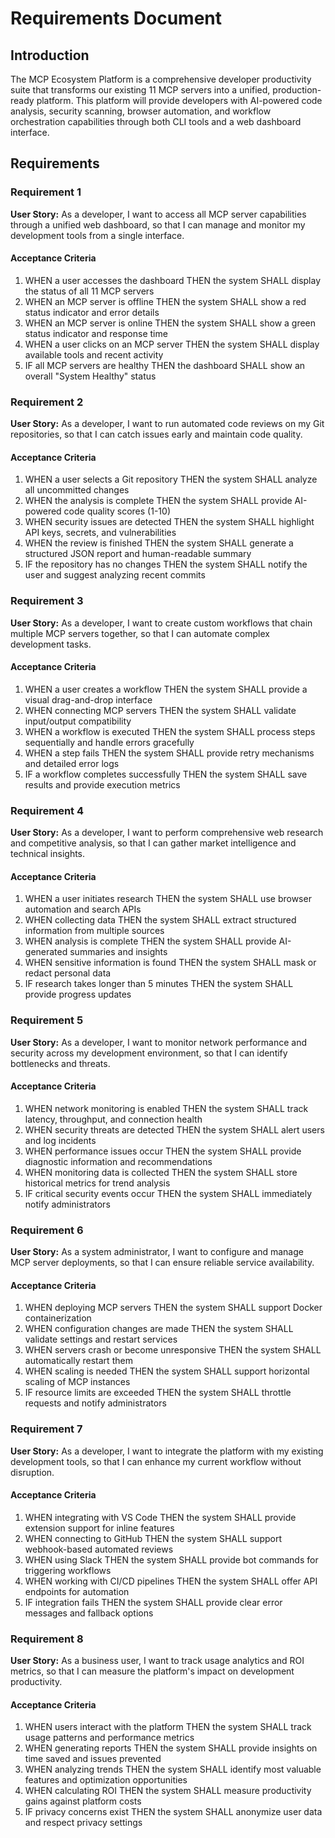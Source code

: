 # Requirements Document

## Introduction

The MCP Ecosystem Platform is a comprehensive developer productivity suite that transforms our existing 11 MCP servers into a unified, production-ready platform. This platform will provide developers with AI-powered code analysis, security scanning, browser automation, and workflow orchestration capabilities through both CLI tools and a web dashboard interface.

## Requirements

### Requirement 1

**User Story:** As a developer, I want to access all MCP server capabilities through a unified web dashboard, so that I can manage and monitor my development tools from a single interface.

#### Acceptance Criteria

1. WHEN a user accesses the dashboard THEN the system SHALL display the status of all 11 MCP servers
2. WHEN an MCP server is offline THEN the system SHALL show a red status indicator and error details
3. WHEN an MCP server is online THEN the system SHALL show a green status indicator and response time
4. WHEN a user clicks on an MCP server THEN the system SHALL display available tools and recent activity
5. IF all MCP servers are healthy THEN the dashboard SHALL show an overall "System Healthy" status

### Requirement 2

**User Story:** As a developer, I want to run automated code reviews on my Git repositories, so that I can catch issues early and maintain code quality.

#### Acceptance Criteria

1. WHEN a user selects a Git repository THEN the system SHALL analyze all uncommitted changes
2. WHEN the analysis is complete THEN the system SHALL provide AI-powered code quality scores (1-10)
3. WHEN security issues are detected THEN the system SHALL highlight API keys, secrets, and vulnerabilities
4. WHEN the review is finished THEN the system SHALL generate a structured JSON report and human-readable summary
5. IF the repository has no changes THEN the system SHALL notify the user and suggest analyzing recent commits

### Requirement 3

**User Story:** As a developer, I want to create custom workflows that chain multiple MCP servers together, so that I can automate complex development tasks.

#### Acceptance Criteria

1. WHEN a user creates a workflow THEN the system SHALL provide a visual drag-and-drop interface
2. WHEN connecting MCP servers THEN the system SHALL validate input/output compatibility
3. WHEN a workflow is executed THEN the system SHALL process steps sequentially and handle errors gracefully
4. WHEN a step fails THEN the system SHALL provide retry mechanisms and detailed error logs
5. IF a workflow completes successfully THEN the system SHALL save results and provide execution metrics

### Requirement 4

**User Story:** As a developer, I want to perform comprehensive web research and competitive analysis, so that I can gather market intelligence and technical insights.

#### Acceptance Criteria

1. WHEN a user initiates research THEN the system SHALL use browser automation and search APIs
2. WHEN collecting data THEN the system SHALL extract structured information from multiple sources
3. WHEN analysis is complete THEN the system SHALL provide AI-generated summaries and insights
4. WHEN sensitive information is found THEN the system SHALL mask or redact personal data
5. IF research takes longer than 5 minutes THEN the system SHALL provide progress updates

### Requirement 5

**User Story:** As a developer, I want to monitor network performance and security across my development environment, so that I can identify bottlenecks and threats.

#### Acceptance Criteria

1. WHEN network monitoring is enabled THEN the system SHALL track latency, throughput, and connection health
2. WHEN security threats are detected THEN the system SHALL alert users and log incidents
3. WHEN performance issues occur THEN the system SHALL provide diagnostic information and recommendations
4. WHEN monitoring data is collected THEN the system SHALL store historical metrics for trend analysis
5. IF critical security events occur THEN the system SHALL immediately notify administrators

### Requirement 6

**User Story:** As a system administrator, I want to configure and manage MCP server deployments, so that I can ensure reliable service availability.

#### Acceptance Criteria

1. WHEN deploying MCP servers THEN the system SHALL support Docker containerization
2. WHEN configuration changes are made THEN the system SHALL validate settings and restart services
3. WHEN servers crash or become unresponsive THEN the system SHALL automatically restart them
4. WHEN scaling is needed THEN the system SHALL support horizontal scaling of MCP instances
5. IF resource limits are exceeded THEN the system SHALL throttle requests and notify administrators

### Requirement 7

**User Story:** As a developer, I want to integrate the platform with my existing development tools, so that I can enhance my current workflow without disruption.

#### Acceptance Criteria

1. WHEN integrating with VS Code THEN the system SHALL provide extension support for inline features
2. WHEN connecting to GitHub THEN the system SHALL support webhook-based automated reviews
3. WHEN using Slack THEN the system SHALL provide bot commands for triggering workflows
4. WHEN working with CI/CD pipelines THEN the system SHALL offer API endpoints for automation
5. IF integration fails THEN the system SHALL provide clear error messages and fallback options

### Requirement 8

**User Story:** As a business user, I want to track usage analytics and ROI metrics, so that I can measure the platform's impact on development productivity.

#### Acceptance Criteria

1. WHEN users interact with the platform THEN the system SHALL track usage patterns and performance metrics
2. WHEN generating reports THEN the system SHALL provide insights on time saved and issues prevented
3. WHEN analyzing trends THEN the system SHALL identify most valuable features and optimization opportunities
4. WHEN calculating ROI THEN the system SHALL measure productivity gains against platform costs
5. IF privacy concerns exist THEN the system SHALL anonymize user data and respect privacy settings
